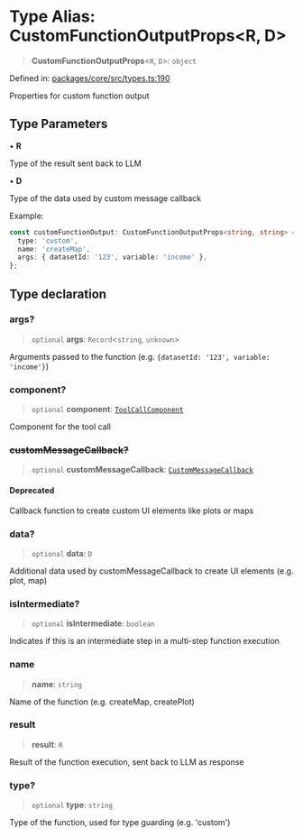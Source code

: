 # Type Alias: CustomFunctionOutputProps\<R, D\>

> **CustomFunctionOutputProps**\<`R`, `D`\>: `object`

Defined in: [packages/core/src/types.ts:190](https://github.com/GeoDaCenter/openassistant/blob/ae6e39c15b60e7a98a21d90a5bbeff5dc44c1295/packages/core/src/types.ts#L190)

Properties for custom function output

## Type Parameters

• **R**

Type of the result sent back to LLM

• **D**

Type of the data used by custom message callback

Example:
```ts
const customFunctionOutput: CustomFunctionOutputProps<string, string> = {
  type: 'custom',
  name: 'createMap',
  args: { datasetId: '123', variable: 'income' },
};
```

## Type declaration

### args?

> `optional` **args**: `Record`\<`string`, `unknown`\>

Arguments passed to the function (e.g. `{datasetId: '123', variable: 'income'}`)

### component?

> `optional` **component**: [`ToolCallComponent`](ToolCallComponent.md)

Component for the tool call

### ~~customMessageCallback?~~

> `optional` **customMessageCallback**: [`CustomMessageCallback`](CustomMessageCallback.md)

#### Deprecated

Callback function to create custom UI elements like plots or maps

### data?

> `optional` **data**: `D`

Additional data used by customMessageCallback to create UI elements (e.g. plot, map)

### isIntermediate?

> `optional` **isIntermediate**: `boolean`

Indicates if this is an intermediate step in a multi-step function execution

### name

> **name**: `string`

Name of the function (e.g. createMap, createPlot)

### result

> **result**: `R`

Result of the function execution, sent back to LLM as response

### type?

> `optional` **type**: `string`

Type of the function, used for type guarding (e.g. 'custom')
